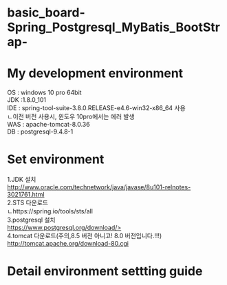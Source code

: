 # basic_board-Spring_Postgresql_MyBatis_BootStrap-

My development environment
=============
OS  : windows 10 pro 64bit  
JDK :1.8.0_101  
IDE : spring-tool-suite-3.8.0.RELEASE-e4.6-win32-x86_64 사용  
ㄴ이전 버전 사용시, 윈도우 10pro에서는 에러 발생  
WAS : apache-tomcat-8.0.36  
DB  : postgresql-9.4.8-1  
  
Set environment
=============
1.JDK 설치  
<http://www.oracle.com/technetwork/java/javase/8u101-relnotes-3021761.html>  
2.STS 다운로드  
ㄴhttps://spring.io/tools/sts/all  
3.postgresql 설치  
https://www.postgresql.org/download/>  
4.tomcat 다운로드(주의,8.5 버전 아니고! 8.0 버전입니다.!!!)  
<http://tomcat.apache.org/download-80.cgi>  
  
Detail environment settting guide
=============  
